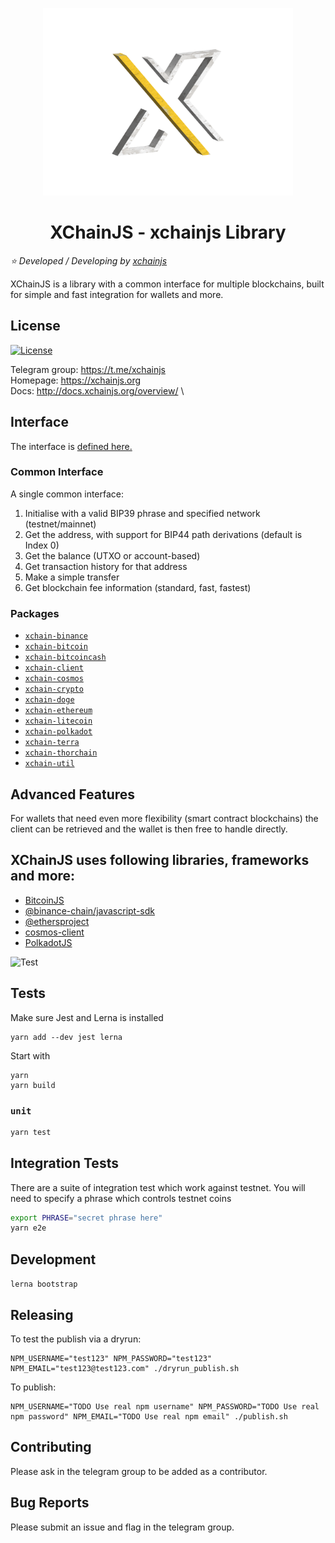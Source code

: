 <p align="center">
  <a href="https://xchainjs.org/" target="_blank" rel="noopener noreferrer"><img width="400" height="300" src="https://github.com/xchainjs/xchainjs-org.github.io/blob/master/assets/img/logo.png" alt="xchainjs logo"></a>
</p>
<h1 align="center">
    XChainJS - xchainjs Library 
</h1>

*:star: Developed / Developing by [xchainjs](https://xchainjs.org/)*

XChainJS is a library with a common interface for multiple blockchains, built for simple and fast integration for wallets and more.


## License

[![License](https://img.shields.io/badge/MIT-xchainjs-green)]()


Telegram group: https://t.me/xchainjs \
Homepage: https://xchainjs.org \
Docs: http://docs.xchainjs.org/overview/ \




## Interface

The interface is [defined here.](https://github.com/xchainjs/xchainjs-lib/blob/master/packages/xchain-client/README.md)

### Common Interface

A single common interface:

1. Initialise with a valid BIP39 phrase and specified network (testnet/mainnet)
2. Get the address, with support for BIP44 path derivations (default is Index 0)
3. Get the balance (UTXO or account-based)
4. Get transaction history for that address
5. Make a simple transfer
6. Get blockchain fee information (standard, fast, fastest)

### Packages
* [`xchain-binance`](https://github.com/xchainjs/xchainjs-lib/tree/master/packages/xchain-binance)
* [`xchain-bitcoin`](https://github.com/xchainjs/xchainjs-lib/tree/master/packages/xchain-bitcoin)
* [`xchain-bitcoincash`](https://github.com/xchainjs/xchainjs-lib/tree/master/packages/xchain-bitcoincash)
* [`xchain-client`](https://github.com/xchainjs/xchainjs-lib/tree/master/packages/xchain-client)
* [`xchain-cosmos`](https://github.com/xchainjs/xchainjs-lib/tree/master/packages/xchain-cosmos)
* [`xchain-crypto`](https://github.com/xchainjs/xchainjs-lib/tree/master/packages/xchain-crypto)
* [`xchain-doge`](https://github.com/xchainjs/xchainjs-lib/tree/master/packages/xchain-doge)
* [`xchain-ethereum`](https://github.com/xchainjs/xchainjs-lib/tree/master/packages/xchain-ethereum)
* [`xchain-litecoin`](https://github.com/xchainjs/xchainjs-lib/tree/master/packages/xchain-litecoin)
* [`xchain-polkadot`](https://github.com/xchainjs/xchainjs-lib/tree/master/packages/xchain-polkadot)
* [`xchain-terra`](https://github.com/xchainjs/xchainjs-lib/tree/master/packages/xchain-terra)
* [`xchain-thorchain`](https://github.com/xchainjs/xchainjs-lib/tree/master/packages/xchain-thorchain)
* [`xchain-util`](https://github.com/xchainjs/xchainjs-lib/tree/master/packages/xchain-util)

## Advanced Features

For wallets that need even more flexibility (smart contract blockchains) the client can be retrieved and the wallet is then free to handle directly.

## XChainJS uses following libraries, frameworks and more:

- [BitcoinJS](https://github.com/bitcoinjs/bitcoinjs-lib)
- [@binance-chain/javascript-sdk](https://github.com/binance-chain/javascript-sdk)
- [@ethersproject](https://github.com/ethers-io/ethers.js)
- [cosmos-client](https://github.com/cosmos-client/cosmos-client-ts)
- [PolkadotJS](https://github.com/polkadot-js)

![Test](https://github.com/thorchain/asgardex-electron/workflows/Test/badge.svg)

## Tests

Make sure Jest and Lerna is installed
```
yarn add --dev jest lerna
```

Start with
```
yarn
yarn build
```

### `unit`

```bash
yarn test
```

## Integration Tests

There are a suite of integration test which work against testnet. You will need to specify a phrase which controls testnet coins

```bash
export PHRASE="secret phrase here"
yarn e2e
```

## Development

`lerna bootstrap`

## Releasing

To test the publish via a dryrun:

```
NPM_USERNAME="test123" NPM_PASSWORD="test123" NPM_EMAIL="test123@test123.com" ./dryrun_publish.sh

```

To publish:

```
NPM_USERNAME="TODO Use real npm username" NPM_PASSWORD="TODO Use real npm password" NPM_EMAIL="TODO Use real npm email" ./publish.sh

```

## Contributing

Please ask in the telegram group to be added as a contributor.

## Bug Reports

Please submit an issue and flag in the telegram group.



